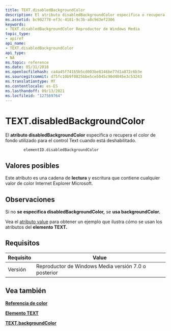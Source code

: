 ```yaml
---
title: TEXT.disabledBackgroundColor
description: El atributo disabledBackgroundColor especifica o recupera el color de fondo utilizado para el control Text cuando está deshabilitado.
ms.assetid: bc902778-ef3c-4181-9c3b-a8c9d3ef2306
keywords:
- TEXT.disabledBackgroundColor Reproductor de Windows Media
topic_type:
- apiref
api_name:
- TEXT.disabledBackgroundColor
api_type:
- NA
ms.topic: reference
ms.date: 05/31/2018
ms.openlocfilehash: ca4a45f74165b5cd003be8146be77d1a872c6b3e
ms.sourcegitcommit: d75fc10b9f0825bbe5ce5045c90d4045e3c53243
ms.translationtype: MT
ms.contentlocale: es-ES
ms.lasthandoff: 09/13/2021
ms.locfileid: "127569764"
---
```

# <a name="textdisabledbackgroundcolor"></a>TEXT.disabledBackgroundColor

El **atributo disabledBackgroundColor** especifica o recupera el color de fondo utilizado para el control Text cuando está deshabilitado.

``` syntax
        elementID.disabledBackgroundColor
```

## <a name="possible-values"></a>Valores posibles

Este atributo es una cadena de **lectura** y escritura que contiene cualquier valor de color Internet Explorer Microsoft.

## <a name="remarks"></a>Observaciones

Si no **se especifica disabledBackgroundColor,** se **usa backgroundColor.**

Vea el [atributo value](text-value.md) para obtener un ejemplo que ilustra cómo se usan los atributos del **elemento TEXT.**

## <a name="requirements"></a>Requisitos



| Requisito | Value |
|--------------------|------------------------------------------------------|
| Versión<br/> | Reproductor de Windows Media versión 7.0 o posterior<br/> |



## <a name="see-also"></a>Vea también

<dl> <dt>

[**Referencia de color**](color-reference.md)
</dt> <dt>

[**Elemento TEXT**](text-element.md)
</dt> <dt>

[**TEXT.backgroundColor**](text-backgroundcolor.md)
</dt> </dl>

 

 





